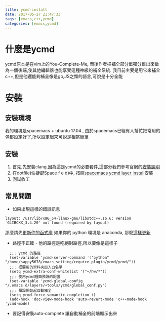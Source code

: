 ```yaml
---
title: ycmd-install
date: 2017-05-27 21:47:33
tags: [emacs,c++,ycmd]
categories: [emacs,ycmd]
---
```


# 什麼是ycmd
ycmd原本是在vim上的You-Complete-Me, 而後作者把補全部分單獨分離出來做為一個後端,使其他編輯器也能享受這種神級的補全系統.
我目前主要是用它來補全c++,但是他還能夠補全像是go,JS之類的語言,可說是十分全能

<!-- more -->
# 安裝
## 安裝環境 
我的環境是spacemacs + ubuntu 17.04 , 由於spacemacs已經有人幫忙把常用的包都設定好了,所以設定起來可說是相當簡單
## 安裝
1. 首先,先安裝clang,因為這是ycmd的必要套件,這部分我們參考官網的[安裝說明](https://github.com/Valloric/ycmd#building)
2. 在dotfile(快捷鍵Space f e d)中, 按照[spacemacs ycmd layer install](https://github.com/syl20bnr/spacemacs/tree/master/layers/%2Btools/ycmd#ycmd)安裝
3. 測試收工
## 常見問題
* 如果出現這樣的錯誤訊息 
```
layout: /usr/lib/x86_64-linux-gnu/libstdc++.so.6: version `GLIBCXX_3.4.20' not found (required by layout)
```
那麼請先[更新你的函式庫](https://askubuntu.com/a/582910)
如果你的 python 環境是 anaconda, 那麼[這樣更新](https://askubuntu.com/a/786944)
* 路徑不正確  - 他的路徑是吃絕對路徑,所以要像是這樣子
```
  ;;; ycmd 的路徑
  (set-variable 'ycmd-server-command '("python" "/home/sappy5678/emacs_setting/require_plugin/ycmd/ycmd/"))
  ;;; 把要用的資料夾加入白名單
  (setq ycmd-extra-conf-whitelist '("~/hw/*"))
  ;;; 使用ycmd裡面預設的配置
  (set-variable 'ycmd-global-config "/.emacs.d/layers/+tools/ycmd/global_conf.py")
  ;;; 預設開始起自動補全
  (setq ycmd-force-semantic-completion t)
  (add-hook 'doc-view-mode-hook 'auto-revert-mode 'c++-mode-hook 'ycmd-mode)
```

* 要記得安裝auto-complete 讓自動補全的前端顯示出來
